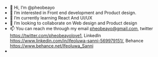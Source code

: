 - 👋 Hi, I’m @pheobeayo
- 👀 I’m interested in Front end development and Product design.
- 🌱 I’m currently learning React And UI/UX
- 💞️ I’m looking to collaborate on Web design and Product design
- 📫 You can reach me through my email pheobeayo@gmail.com, twitter https://twitter.com/pheobeayolove1, LinkedIn https://www.linkedin.com/in/ifeoluwa-sanni-569979151/, Behance https://www.behance.net/Ifeoluwa_Sanni
- 

<!---
pheobeayo/pheobeayo is a ✨ special ✨ repository because its `README.md` (this file) appears on your GitHub profile.
You can click the Preview link to take a look at your changes.
--->
